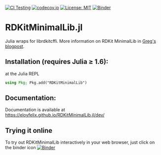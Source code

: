 [![CI Testing](https://github.com/eloyfelix/RDKitMinimalLib.jl/workflows/CI/badge.svg)](https://github.com/eloyfelix/RDKitMinimalLib.jl/actions?query=workflow%3ACI+branch%3Amain)
[![codecov.io](http://codecov.io/github/eloyfelix/RDKitMinimalLib.jl/coverage.svg?branch=main)](http://codecov.io/github/eloyfelix/RDKitMinimalLib.jl?branch=main)
[![License: MIT](https://img.shields.io/badge/License-MIT-yellow.svg)](https://github.com/eloyfelix/RDKitMinimalLib.jl/blob/main/LICENSE)
[![Binder](http://mybinder.org/badge.svg)](http://beta.mybinder.org/v2/gh/eloyfelix/RDKitMinimalLib.jl/notebooks?filepath=notebooks/demo.ipynb)

# RDKitMinimalLib.jl

Julia wraps for librdkitcffi. More information on RDKit MinimalLib in [Greg's blogpost](https://greglandrum.github.io/rdkit-blog/technical/2021/05/01/rdkit-cffi-part1.html).

## Installation (requires Julia ≥ 1.6):

at the Julia REPL
```julia
using Pkg; Pkg.add("RDKitMinimalLib")
```

## Documentation:

Documentation is available at https://eloyfelix.github.io/RDKitMinimalLib.jl/dev/

## Trying it online

To try out RDKitMinimalLib interactively in your web browser, just click on the binder icon [![Binder](http://mybinder.org/badge.svg)](http://beta.mybinder.org/v2/gh/eloyfelix/RDKitMinimalLib.jl/notebooks?filepath=notebooks/demo.ipynb)
